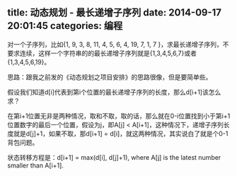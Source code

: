 title: 动态规划 - 最长递增子序列
date: 2014-09-17 20:01:45
categories: 编程
---
对一个子序列，比如{1, 9, 3, 8, 11, 4, 5, 6, 4, 19, 7, 1, 7 }，求最长递增子序列，不要求连续，这样一个字符串的的最长递增子序列就是{1,3,4,5,6,7}或者{1,3,4,5,6,19}。

思路：跟我之前发的《动态规划之项目安排》的思路很像，但是要简单些。

假设我们知道d[i]代表到第i个位置的最长递增子序列的长度，那么d[i+1]该怎么求？

在第i+1位置无非是两种情况，取和不取，取的话，那么就在0-i位置找到小于第i+1位置数字的最后一个位置，假设为j，即A[j] < A[i+1]，这种情况下，递增子序列长度就是d[j]+1，如果不取，那d[i+1] = d[i]，就这两种情况，其实说白了就是个0-1背包问题。

状态转移方程是：d[i+1] = max(d[i], d[j]+1), where A[j] is the latest number smaller than A[i+1].

